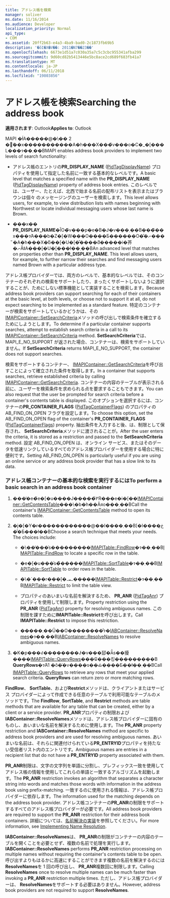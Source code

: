 ```yaml
---
title: アドレス帳を検索
manager: soliver
ms.date: 11/16/2014
ms.audience: Developer
localization_priority: Normal
api_type:
- COM
ms.assetid: 20ff2b63-e4a3-4ba9-bad0-2c1873fb69b5
description: '�ŏI�X�V��: 2011�N7��23��'
ms.openlocfilehash: 6673e1d51a7c030a35a7c5c3cbc955341afba299
ms.sourcegitcommit: 9d60cd82b5413446e5bc8ace2cd689f683fb41a7
ms.translationtype: MT
ms.contentlocale: ja-JP
ms.lasthandoff: 06/11/2018
ms.locfileid: "19803856"
---
```

# <a name="searching-the-address-book"></a><span data-ttu-id="cffff-103">アドレス帳を検索</span><span class="sxs-lookup"><span data-stu-id="cffff-103">Searching the address book</span></span>

<span data-ttu-id="cffff-104">**適用されます**: Outlook</span><span class="sxs-lookup"><span data-stu-id="cffff-104">**Applies to**: Outlook</span></span> 
  
<span data-ttu-id="cffff-105">MAPI �ł́A�����@�\�� 2 �̃��x�����������A�h���X���̃v���o�C�_�[���L���ɂ��܂��B</span><span class="sxs-lookup"><span data-stu-id="cffff-105">MAPI enables address book providers to implement two levels of search functionality:</span></span>
  
- <span data-ttu-id="cffff-106">アドレス帳のエントリの**PR_DISPLAY_NAME** ([PidTagDisplayName](pidtagdisplayname-canonical-property.md)) プロパティを使用して指定した名前に一致する基本的なレベルです。</span><span class="sxs-lookup"><span data-stu-id="cffff-106">A basic level that matches a specified name with the **PR_DISPLAY_NAME** ([PidTagDisplayName](pidtagdisplayname-canonical-property.md)) property of address book entries.</span></span> <span data-ttu-id="cffff-107">このレベルでは、ユーザー、たとえば、北西で始まる名前の配布リストを表示またはブラウンは個々 のメッセージングのユーザーを検索します。</span><span class="sxs-lookup"><span data-stu-id="cffff-107">This level allows users, for example, to view distribution lists with names beginning with Northwest or locate individual messaging users whose last name is Brown.</span></span>
    
- <span data-ttu-id="cffff-p102">���x�� **PR_DISPLAY_NAME**�ȊO�̃v���p�e�B�Ɉ�v���܂��B���̃��x���ɂ́A���b�Z�[�W���O����Ƃ������O�̎�ނ����̃A�h���X�ƃ��[�U�[�̌����ƌ�����i�荞�ނȂǁA���[�U�[���ł��܂��B</span><span class="sxs-lookup"><span data-stu-id="cffff-p102">An advanced level that matches on properties other than **PR_DISPLAY_NAME**. This level allows users, for example, to further narrow their searches and find messaging users named Brown with a particular address type.</span></span>
    
<span data-ttu-id="cffff-110">アドレス帳プロバイダーでは、両方のレベルで、基本的なレベルでは、そのコンテナーのそれぞれの検索をサポートしたり、まったくサポートしないように選択することが、ためにしない標準機能として実装することを検索します。</span><span class="sxs-lookup"><span data-stu-id="cffff-110">Because address book providers can support searching for each of their containers at the basic level, at both levels, or choose not to support it at all, do not expect searching to be implemented as a standard feature.</span></span> <span data-ttu-id="cffff-111">特定のコンテナーが検索をサポートしているかどうかは、その[IMAPIContainer::SetSearchCriteria](imapicontainer-setsearchcriteria.md)メソッドの呼び出しで検索条件を確立するためにしようとします。</span><span class="sxs-lookup"><span data-stu-id="cffff-111">To determine if a particular container supports searches, attempt to establish search criteria in a call to its [IMAPIContainer::SetSearchCriteria](imapicontainer-setsearchcriteria.md) method.</span></span> <span data-ttu-id="cffff-112">**SetSearchCriteria**では、MAPI_E_NO_SUPPORT が返された場合、コンテナーは、検索をサポートしていません。</span><span class="sxs-lookup"><span data-stu-id="cffff-112">If **SetSearchCriteria** returns MAPI_E_NO_SUPPORT, the container does not support searches.</span></span> 
  
<span data-ttu-id="cffff-113">検索をサポートするコンテナー、 [IMAPIContainer::GetSearchCriteria](imapicontainer-getsearchcriteria.md)を呼び出すことによって確立された条件を取得します。</span><span class="sxs-lookup"><span data-stu-id="cffff-113">In a container that supports searches, retrieve established criteria by calling [IMAPIContainer::GetSearchCriteria](imapicontainer-getsearchcriteria.md).</span></span> <span data-ttu-id="cffff-114">コンテナーの内容のテーブルが表示される前に、ユーザーを検索条件を求められる点を要求することもできます。</span><span class="sxs-lookup"><span data-stu-id="cffff-114">You can also request that the user be prompted for search criteria before a container's contents table is displayed.</span></span> <span data-ttu-id="cffff-115">このオプションを選択するには、コンテナーの**PR_CONTAINER_FLAGS** ([PidTagContainerFlags](pidtagcontainerflags-canonical-property.md)) のプロパティの AB_FIND_ON_OPEN フラグを設定します。</span><span class="sxs-lookup"><span data-stu-id="cffff-115">To choose this option, set the AB_FIND_ON_OPEN flag of the container's **PR_CONTAINER_FLAGS** ([PidTagContainerFlags](pidtagcontainerflags-canonical-property.md)) property.</span></span> <span data-ttu-id="cffff-116">抽出条件を入力すると後、は、制限として保存され、 **SetSearchCriteria**メソッドに渡されることが。</span><span class="sxs-lookup"><span data-stu-id="cffff-116">After the user enters the criteria, it is stored as a restriction and passed to the **SetSearchCriteria** method.</span></span> <span data-ttu-id="cffff-117">設定 AB_FIND_ON_OPEN は、オンライン サービス、またはそのデータを低速リンクしているすべてのアドレス帳プロバイダーを使用する場合に特に便利です。</span><span class="sxs-lookup"><span data-stu-id="cffff-117">Setting AB_FIND_ON_OPEN is particularly useful if you are using an online service or any address book provider that has a slow link to its data.</span></span> 
  
### <a name="to-perform-a-basic-search-in-an-address-book-container"></a><span data-ttu-id="cffff-118">アドレス帳コンテナーの基本的な検索を実行するには</span><span class="sxs-lookup"><span data-stu-id="cffff-118">To perform a basic search in an address book container</span></span>
  
1. <span data-ttu-id="cffff-119">���̓�e�̃e�[�u����J�����߂̃R���e�i�[��[IMAPIContainer::GetContentsTable](imapicontainer-getcontentstable.md)���\�b�h��Ăяo���܂��B</span><span class="sxs-lookup"><span data-stu-id="cffff-119">Call the container's [IMAPIContainer::GetContentsTable](imapicontainer-getcontentstable.md) method to open its contents table.</span></span> 
    
2. <span data-ttu-id="cffff-p105">�j�[�Y�ɍ������������@��I����܂��B[�I����ڂ͎��̂Ƃ���ł��B</span><span class="sxs-lookup"><span data-stu-id="cffff-p105">Choose a search technique that meets your needs. The choices include:</span></span>
    
   - <span data-ttu-id="cffff-122">�\��̓���̍s���������[IMAPITable::FindRow](imapitable-findrow.md)�ɂ��܂��B</span><span class="sxs-lookup"><span data-stu-id="cffff-122">[IMAPITable::FindRow](imapitable-findrow.md) to locate a specific row in the table.</span></span> 
    
   - <span data-ttu-id="cffff-123">�e�[�u���̍s�̏�����[IMAPITable::SortTable](imapitable-sorttable.md)�ɂ��܂��B</span><span class="sxs-lookup"><span data-stu-id="cffff-123">[IMAPITable::SortTable](imapitable-sorttable.md) to order rows in the table.</span></span> 
    
   - <span data-ttu-id="cffff-124">�\�\`���r���[�𐧌�����[IMAPITable::Restrict](imapitable-restrict.md)�ɂ��܂��B</span><span class="sxs-lookup"><span data-stu-id="cffff-124">[IMAPITable::Restrict](imapitable-restrict.md) to limit the table view.</span></span> 
    
   - <span data-ttu-id="cffff-125">プロパティのあいまいな名前を解決するため、 **PR_ANR** ([PidTagAnr](pidtaganr-canonical-property.md)) プロパティを使用して制限します。</span><span class="sxs-lookup"><span data-stu-id="cffff-125">Property restriction using the **PR_ANR** ([PidTagAnr](pidtaganr-canonical-property.md)) property for resolving ambiguous names.</span></span> <span data-ttu-id="cffff-126">この制限を課すために**IMAPITable::Restrict**を呼び出します。</span><span class="sxs-lookup"><span data-stu-id="cffff-126">Call **IMAPITable::Restrict** to impose this restriction.</span></span> 
    
   - <span data-ttu-id="cffff-127">�����܂��Ȗ��O��������̂ɂ�[IABContainer::ResolveNames](iabcontainer-resolvenames.md)�ɂ��܂��B</span><span class="sxs-lookup"><span data-stu-id="cffff-127">[IABContainer::ResolveNames](iabcontainer-resolvenames.md) to resolve ambiguous names.</span></span> 
    
3. <span data-ttu-id="cffff-p107">�K�p���ꂽ��������Ɉ�v���邷�ׂĂ̍s��擾����[IMAPITable::QueryRows](imapitable-queryrows.md)���₢���킹���������B **QueryRows**�ɂ́A1 �ȏ�̈�v����s��Ԃ����Ƃ��ł��܂��B</span><span class="sxs-lookup"><span data-stu-id="cffff-p107">Call [IMAPITable::QueryRows](imapitable-queryrows.md) to retrieve any rows that meet your applied search criteria. **QueryRows** can return zero or more matching rows.</span></span> 
    
<span data-ttu-id="cffff-130">**FindRow**、 **SortTable**、および**Restrict**メソッドは、クライアントまたはサービス プロバイダーによって作成できる任意のテーブルで利用可能なテーブルのメソッドです。</span><span class="sxs-lookup"><span data-stu-id="cffff-130">The **FindRow**, **SortTable**, and **Restrict** methods are table methods that are available for any table that can be created, either by a client or a service provider.</span></span> <span data-ttu-id="cffff-131">**PR\_ANR**プロパティの制限および**IABContainer::ResolveNames**メソッドは、アドレス帳プロバイダーに固有のものし、あいまいな名前を解決するために使用します。</span><span class="sxs-lookup"><span data-stu-id="cffff-131">The **PR\_ANR** property restriction and **IABContainer::ResolveNames** method are specific to address book providers and are used for resolving ambiguous names.</span></span> <span data-ttu-id="cffff-132">あいまいな名前は、それらに関連付けられている**PR_ENTRYID**プロパティを持たない受信者リスト内のエントリです。</span><span class="sxs-lookup"><span data-stu-id="cffff-132">Ambiguous names are entries in a recipient list that do not have a **PR_ENTRYID** property associated with them.</span></span> 
  
<span data-ttu-id="cffff-133">**PR\_ANR**制限は、文字の文字列を単語に分割し、プレフィックス一致を使用してアドレス帳の情報を使用してこれらの単語と一致するアルゴリズムを起動します。</span><span class="sxs-lookup"><span data-stu-id="cffff-133">The **PR\_ANR** restriction invokes an algorithm that separates a character string into words and matches those words with information in the address book using prefix-matching.</span></span> <span data-ttu-id="cffff-134">一致するのに使用される情報は、アドレス帳プロバイダーに依存します。</span><span class="sxs-lookup"><span data-stu-id="cffff-134">The information used for the matching depends on the address book provider.</span></span> <span data-ttu-id="cffff-135">アドレス帳コンテナーの**PR_ANR**の制限をサポートするすべてのアドレス帳プロバイダーが必要です。</span><span class="sxs-lookup"><span data-stu-id="cffff-135">All address book providers are required to support the **PR_ANR** restriction for their address book containers.</span></span> <span data-ttu-id="cffff-136">詳細については、[名前解決の実装](implementing-name-resolution.md)を参照してください。</span><span class="sxs-lookup"><span data-stu-id="cffff-136">For more information, see [Implementing Name Resolution](implementing-name-resolution.md).</span></span>
  
<span data-ttu-id="cffff-137">**IABContainer::ResolveNames**は、 **PR_ANR**の制限がコンテナーの内容のテーブルを開くことを必要とせず、複数の名前で処理を実行します。</span><span class="sxs-lookup"><span data-stu-id="cffff-137">**IABContainer::ResolveNames** performs **PR_ANR** restriction processing on multiple names without requiring the container's contents table to be open.</span></span> <span data-ttu-id="cffff-138">呼び出すよりもはるかに高速にすることができます複数の名前を解決するのには**ResolveNames**を 1 回の呼び出し、 **PR\_ANR**複数回に制限します。</span><span class="sxs-lookup"><span data-stu-id="cffff-138">Calling **ResolveNames** once to resolve multiple names can be much faster than invoking a **PR\_ANR** restriction multiple times.</span></span> <span data-ttu-id="cffff-139">ただし、アドレス帳プロバイダーは、 **ResolveNames**をサポートする必要はありません。</span><span class="sxs-lookup"><span data-stu-id="cffff-139">However, address book providers are not required to support **ResolveNames**.</span></span>
  

